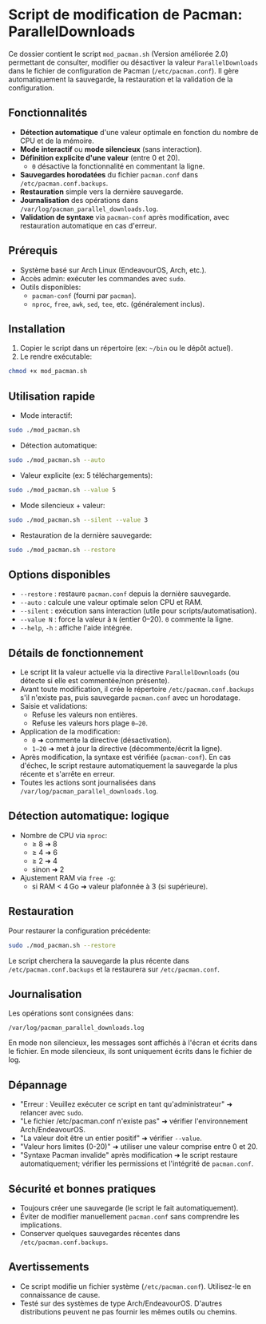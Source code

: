 # Script de modification de Pacman: ParallelDownloads

Ce dossier contient le script `mod_pacman.sh` (Version améliorée 2.0) permettant de consulter, modifier ou désactiver la valeur `ParallelDownloads` dans le fichier de configuration de Pacman (`/etc/pacman.conf`). Il gère automatiquement la sauvegarde, la restauration et la validation de la configuration.

## Fonctionnalités
- **Détection automatique** d'une valeur optimale en fonction du nombre de CPU et de la mémoire.
- **Mode interactif** ou **mode silencieux** (sans interaction).
- **Définition explicite d'une valeur** (entre 0 et 20).
  - `0` désactive la fonctionnalité en commentant la ligne.
- **Sauvegardes horodatées** du fichier `pacman.conf` dans `/etc/pacman.conf.backups`.
- **Restauration** simple vers la dernière sauvegarde.
- **Journalisation** des opérations dans `/var/log/pacman_parallel_downloads.log`.
- **Validation de syntaxe** via `pacman-conf` après modification, avec restauration automatique en cas d'erreur.

## Prérequis
- Système basé sur Arch Linux (EndeavourOS, Arch, etc.).
- Accès admin: exécuter les commandes avec `sudo`.
- Outils disponibles:
  - `pacman-conf` (fourni par `pacman`).
  - `nproc`, `free`, `awk`, `sed`, `tee`, etc. (généralement inclus).

## Installation
1. Copier le script dans un répertoire (ex: `~/bin` ou le dépôt actuel).
2. Le rendre exécutable:
```bash
chmod +x mod_pacman.sh
```

## Utilisation rapide
- Mode interactif:
```bash
sudo ./mod_pacman.sh
```
- Détection automatique:
```bash
sudo ./mod_pacman.sh --auto
```
- Valeur explicite (ex: 5 téléchargements):
```bash
sudo ./mod_pacman.sh --value 5
```
- Mode silencieux + valeur:
```bash
sudo ./mod_pacman.sh --silent --value 3
```
- Restauration de la dernière sauvegarde:
```bash
sudo ./mod_pacman.sh --restore
```

## Options disponibles
- `--restore` : restaure `pacman.conf` depuis la dernière sauvegarde.
- `--auto` : calcule une valeur optimale selon CPU et RAM.
- `--silent` : exécution sans interaction (utile pour scripts/automatisation).
- `--value N` : force la valeur à `N` (entier 0–20). `0` commente la ligne.
- `--help`, `-h` : affiche l'aide intégrée.

## Détails de fonctionnement
- Le script lit la valeur actuelle via la directive `ParallelDownloads` (ou détecte si elle est commentée/non présente).
- Avant toute modification, il crée le répertoire `/etc/pacman.conf.backups` s'il n'existe pas, puis sauvegarde `pacman.conf` avec un horodatage.
- Saisie et validations:
  - Refuse les valeurs non entières.
  - Refuse les valeurs hors plage `0–20`.
- Application de la modification:
  - `0` ➜ commente la directive (désactivation).
  - `1–20` ➜ met à jour la directive (décommente/écrit la ligne).
- Après modification, la syntaxe est vérifiée (`pacman-conf`). En cas d'échec, le script restaure automatiquement la sauvegarde la plus récente et s'arrête en erreur.
- Toutes les actions sont journalisées dans `/var/log/pacman_parallel_downloads.log`.

## Détection automatique: logique
- Nombre de CPU via `nproc`:
  - ≥ 8 ➜ 8
  - ≥ 4 ➜ 6
  - ≥ 2 ➜ 4
  - sinon ➜ 2
- Ajustement RAM via `free -g`:
  - si RAM < 4 Go ➜ valeur plafonnée à 3 (si supérieure).

## Restauration
Pour restaurer la configuration précédente:
```bash
sudo ./mod_pacman.sh --restore
```
Le script cherchera la sauvegarde la plus récente dans `/etc/pacman.conf.backups` et la restaurera sur `/etc/pacman.conf`.

## Journalisation
Les opérations sont consignées dans:
```
/var/log/pacman_parallel_downloads.log
```
En mode non silencieux, les messages sont affichés à l'écran et écrits dans le fichier. En mode silencieux, ils sont uniquement écrits dans le fichier de log.

## Dépannage
- "Erreur : Veuillez exécuter ce script en tant qu'administrateur" ➜ relancer avec `sudo`.
- "Le fichier /etc/pacman.conf n'existe pas" ➜ vérifier l'environnement Arch/EndeavourOS.
- "La valeur doit être un entier positif" ➜ vérifier `--value`.
- "Valeur hors limites (0-20)" ➜ utiliser une valeur comprise entre 0 et 20.
- "Syntaxe Pacman invalide" après modification ➜ le script restaure automatiquement; vérifier les permissions et l'intégrité de `pacman.conf`.

## Sécurité et bonnes pratiques
- Toujours créer une sauvegarde (le script le fait automatiquement).
- Éviter de modifier manuellement `pacman.conf` sans comprendre les implications.
- Conserver quelques sauvegardes récentes dans `/etc/pacman.conf.backups`.

## Avertissements
- Ce script modifie un fichier système (`/etc/pacman.conf`). Utilisez-le en connaissance de cause.
- Testé sur des systèmes de type Arch/EndeavourOS. D'autres distributions peuvent ne pas fournir les mêmes outils ou chemins.
